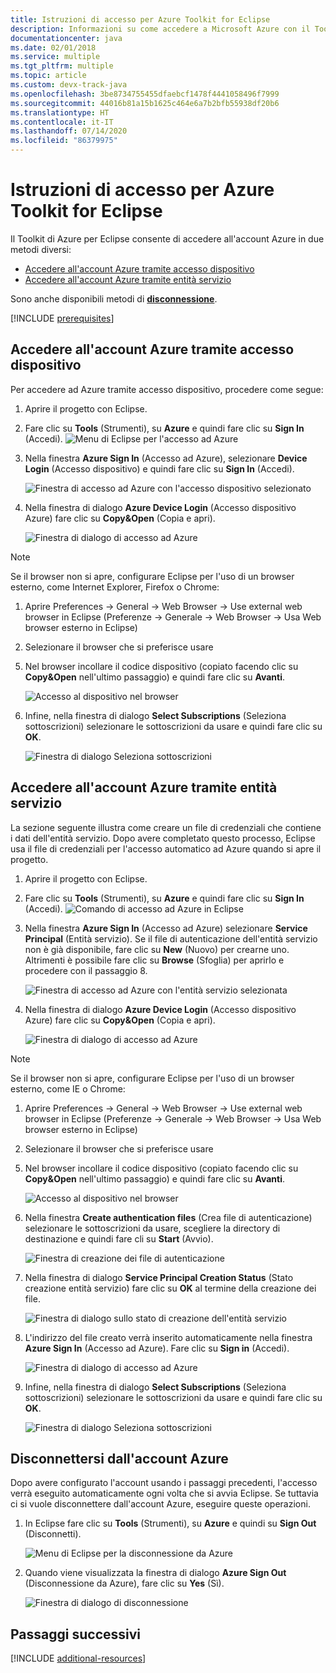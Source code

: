 ```yaml
---
title: Istruzioni di accesso per Azure Toolkit for Eclipse
description: Informazioni su come accedere a Microsoft Azure con il Toolkit di Azure per Eclipse.
documentationcenter: java
ms.date: 02/01/2018
ms.service: multiple
ms.tgt_pltfrm: multiple
ms.topic: article
ms.custom: devx-track-java
ms.openlocfilehash: 3be8734755455dfaebcf1478f4441058496f7999
ms.sourcegitcommit: 44016b81a15b1625c464e6a7b2bfb55938df20b6
ms.translationtype: HT
ms.contentlocale: it-IT
ms.lasthandoff: 07/14/2020
ms.locfileid: "86379975"
---
```

# <a name="sign-in-instructions-for-the-azure-toolkit-for-eclipse"></a>Istruzioni di accesso per Azure Toolkit for Eclipse

Il Toolkit di Azure per Eclipse consente di accedere all'account Azure in due metodi diversi:

  - [Accedere all'account Azure tramite accesso dispositivo](#sign-in-to-your-azure-account-by-device-login)
  - [Accedere all'account Azure tramite entità servizio](#sign-in-to-your-azure-account-by-service-principal)

Sono anche disponibili metodi di [**disconnessione**](#sign-out-of-your-azure-account).

[!INCLUDE [prerequisites](includes/prerequisites.md)]

## <a name="sign-in-to-your-azure-account-by-device-login"></a>Accedere all'account Azure tramite accesso dispositivo

Per accedere ad Azure tramite accesso dispositivo, procedere come segue:

1. Aprire il progetto con Eclipse.

2. Fare clic su **Tools** (Strumenti), su **Azure** e quindi fare clic su **Sign In** (Accedi).
   ![Menu di Eclipse per l'accesso ad Azure][I01]

3. Nella finestra **Azure Sign In** (Accesso ad Azure), selezionare **Device Login** (Accesso dispositivo) e quindi fare clic su **Sign In** (Accedi).

   ![Finestra di accesso ad Azure con l'accesso dispositivo selezionato][I02]

4. Nella finestra di dialogo **Azure Device Login** (Accesso dispositivo Azure) fare clic su **Copy&Open** (Copia e apri).

   ![Finestra di dialogo di accesso ad Azure][I03]

> [!NOTE]
>
> Se il browser non si apre, configurare Eclipse per l'uso di un browser esterno, come Internet Explorer, Firefox o Chrome:
>
> 1. Aprire Preferences -> General -> Web Browser -> Use external web browser in Eclipse (Preferenze -> Generale -> Web Browser -> Usa Web browser esterno in Eclipse)
>
> 2. Selezionare il browser che si preferisce usare
>

5. Nel browser incollare il codice dispositivo (copiato facendo clic su **Copy&Open** nell'ultimo passaggio) e quindi fare clic su **Avanti**.

   ![Accesso al dispositivo nel browser][I04]

6. Infine, nella finestra di dialogo **Select Subscriptions** (Seleziona sottoscrizioni) selezionare le sottoscrizioni da usare e quindi fare clic su **OK**.

   ![Finestra di dialogo Seleziona sottoscrizioni][I05]

## <a name="sign-in-to-your-azure-account-by-service-principal"></a>Accedere all'account Azure tramite entità servizio

La sezione seguente illustra come creare un file di credenziali che contiene i dati dell'entità servizio. Dopo avere completato questo processo, Eclipse usa il file di credenziali per l'accesso automatico ad Azure quando si apre il progetto.

1. Aprire il progetto con Eclipse.

2. Fare clic su **Tools** (Strumenti), su **Azure** e quindi fare clic su **Sign In** (Accedi).
   ![Comando di accesso ad Azure in Eclipse][A01]

3. Nella finestra **Azure Sign In** (Accesso ad Azure) selezionare **Service Principal** (Entità servizio). Se il file di autenticazione dell'entità servizio non è già disponibile, fare clic su **New** (Nuovo) per crearne uno. Altrimenti è possibile fare clic su **Browse** (Sfoglia) per aprirlo e procedere con il passaggio 8.

   ![Finestra di accesso ad Azure con l'entità servizio selezionata][A02]

4. Nella finestra di dialogo **Azure Device Login** (Accesso dispositivo Azure) fare clic su **Copy&Open** (Copia e apri).

   ![Finestra di dialogo di accesso ad Azure][A08]

> [!NOTE]
>
> Se il browser non si apre, configurare Eclipse per l'uso di un browser esterno, come IE o Chrome:
>
> 1. Aprire Preferences -> General -> Web Browser -> Use external web browser in Eclipse (Preferenze -> Generale -> Web Browser -> Usa Web browser esterno in Eclipse)
>
> 2. Selezionare il browser che si preferisce usare
>

5. Nel browser incollare il codice dispositivo (copiato facendo clic su **Copy&Open** nell'ultimo passaggio) e quindi fare clic su **Avanti**.

   ![Accesso al dispositivo nel browser][A03]

6. Nella finestra **Create authentication files** (Crea file di autenticazione) selezionare le sottoscrizioni da usare, scegliere la directory di destinazione e quindi fare cli su **Start** (Avvio).

   ![Finestra di creazione dei file di autenticazione][A04]

7. Nella finestra di dialogo **Service Principal Creation Status** (Stato creazione entità servizio) fare clic su **OK** al termine della creazione dei file.

   ![Finestra di dialogo sullo stato di creazione dell'entità servizio][A05]

8. L'indirizzo del file creato verrà inserito automaticamente nella finestra **Azure Sign In** (Accesso ad Azure). Fare clic su **Sign in** (Accedi).

   ![Finestra di dialogo di accesso ad Azure][A06]

9. Infine, nella finestra di dialogo **Select Subscriptions** (Seleziona sottoscrizioni) selezionare le sottoscrizioni da usare e quindi fare clic su **OK**.

   ![Finestra di dialogo Seleziona sottoscrizioni][A07]

## <a name="sign-out-of-your-azure-account"></a>Disconnettersi dall'account Azure

Dopo avere configurato l'account usando i passaggi precedenti, l'accesso verrà eseguito automaticamente ogni volta che si avvia Eclipse. Se tuttavia ci si vuole disconnettere dall'account Azure, eseguire queste operazioni.

1. In Eclipse fare clic su **Tools** (Strumenti), su **Azure** e quindi su **Sign Out** (Disconnetti).

   ![Menu di Eclipse per la disconnessione da Azure][L01]

2. Quando viene visualizzata la finestra di dialogo **Azure Sign Out** (Disconnessione da Azure), fare clic su **Yes** (Sì).

   ![Finestra di dialogo di disconnessione][L02]

## <a name="next-steps"></a>Passaggi successivi

[!INCLUDE [additional-resources](includes/additional-resources.md)]

<!-- URL List -->


<!-- IMG List -->

[I01]: media/sign-in-instructions/I01.png
[I02]: media/sign-in-instructions/I02.png
[I03]: media/sign-in-instructions/I03.png
[I04]: media/sign-in-instructions/I04.png
[I05]: media/sign-in-instructions/I05.png

[A01]: media/sign-in-instructions/A01.png
[A02]: media/sign-in-instructions/A02.png
[A03]: media/sign-in-instructions/A03.png
[A04]: media/sign-in-instructions/A04.png
[A05]: media/sign-in-instructions/A05.png
[A06]: media/sign-in-instructions/A06.png
[A07]: media/sign-in-instructions/A07.png
[A08]: media/sign-in-instructions/A08.png

[L01]: media/sign-in-instructions/L01.png
[L02]: media/sign-in-instructions/L02.png
[L03]: media/sign-in-instructions/L03.png
